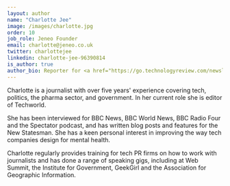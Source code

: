 ```yaml
---
layout: author
name: "Charlotte Jee"
image: /images/charlotte.jpg
order: 10
job_role: Jeneo Founder
email: charlotte@jeneo.co.uk
twitter: charlottejee
linkedin: charlotte-jee-96390814
is_author: true
author_bio: Reporter for <a href="https://go.technologyreview.com/newsletters/" title="MIT Technology Review">MIT Technology Review</a>, our founder, Charlotte, is a highly respected journalist covering topics such as technology and mental health.
---
```

Charlotte is a journalist with over five years' experience covering tech, politics, the pharma sector, and government. In her current role she is editor of Techworld.

She has been interviewed for BBC News, BBC World News, BBC Radio Four and the Spectator podcast, and has written blog posts and features for the New Statesman. She has a keen personal interest in improving the way tech companies design for mental health.

Charlotte regularly provides training for tech PR firms on how to work with journalists and has done a range of speaking gigs, including at Web Summit, the Institute for Government, GeekGirl and the Association for Geographic Information.
                        